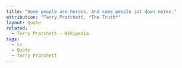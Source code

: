 ```yaml
---
title: "Some people are heroes. And some people jot down notes."
attribution: "Terry Pratchett, *The Truth*"
layout: quote
related:
  - Terry Pratchett - Wikipedia
tags:
  - cc
  - Quote
  - Terry Pratchett
---
```

